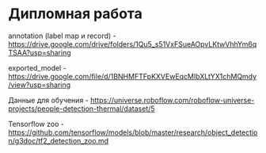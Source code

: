 # Дипломная работа

annotation (label map и record) - https://drive.google.com/drive/folders/1Qu5_s51VxFSueAOpvLKtwVhhYm6qTSAA?usp=sharing

exported_model - https://drive.google.com/file/d/1BNHMFTFpKXVEwEqcMIbXLtYX1chMQmdy/view?usp=sharing

Данные для обучения - https://universe.roboflow.com/roboflow-universe-projects/people-detection-thermal/dataset/5

Tensorflow zoo - https://github.com/tensorflow/models/blob/master/research/object_detection/g3doc/tf2_detection_zoo.md
